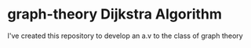 # graph-theory Dijkstra Algorithm

I've created this repository to develop an a.v to the class of graph theory
